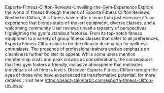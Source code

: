 Esporta-Fitness-Clifton-Reviews-Unveiling-the-Gym-Experience
Explore the world of fitness through the lens of Esporta Fitness Clifton Reviews. Nestled in Clifton, this fitness haven offers more than just exercise; it's an experience that blends state-of-the-art equipment, diverse classes, and a welcoming community
User reviews unveil a tapestry of perspectives, highlighting the gym's standout features. From its top-notch fitness equipment to a variety of group fitness classes that cater to all preferences, Esporta Fitness Clifton aims to be the ultimate destination for wellness enthusiasts.
The presence of professional trainers and an emphasis on cleanliness further bolster its appeal. While some users mention membership costs and peak crowds as considerations, the consensus is that this gym fosters a friendly, inclusive atmosphere that motivates individuals of all fitness levels. Discover Esporta Fitness Clifton through the eyes of those who have experienced its transformative potential.
for more detailed : visit here
https://beautysalonorbit.com/esporta-fitness-clifton-reviews/
